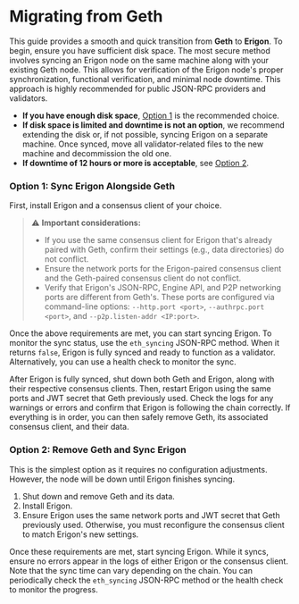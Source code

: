 # Migrating from Geth

This guide provides a smooth and quick transition from **Geth** to **Erigon**. To begin, ensure you have sufficient disk space. The most secure method involves syncing an Erigon node on the same machine along with your existing Geth node. This allows for verification of the Erigon node's proper synchronization, functional verification, and minimal node downtime. This approach is highly recommended for public JSON-RPC providers and validators.

  * **If you have enough disk space**, [Option 1](#option-1-sync-erigon-alongside-geth) is the recommended choice.
  * **If disk space is limited and downtime is not an option**, we recommend extending the disk or, if not possible, syncing Erigon on a separate machine. Once synced, move all validator-related files to the new machine and decommission the old one.
  * **If downtime of 12 hours or more is acceptable**, see [Option 2](#option-2-remove-geth-and-sync-erigon).

### Option 1: Sync Erigon Alongside Geth

First, install Erigon and a consensus client of your choice.

> ⚠️ **Important considerations:**
>
>   * If you use the same consensus client for Erigon that's already paired with Geth, confirm their settings (e.g., data directories) do not conflict. 
>   * Ensure the network ports for the Erigon-paired consensus client and the Geth-paired consensus client do not conflict.
>   * Verify that Erigon's JSON-RPC, Engine API, and P2P networking ports are different from Geth's. These ports are configured via command-line options: `--http.port <port>`, `--authrpc.port <port>`, and `--p2p.listen-addr <IP:port>`.

Once the above requirements are met, you can start syncing Erigon. To monitor the sync status, use the `eth_syncing` JSON-RPC method. When it returns `false`, Erigon is fully synced and ready to function as a validator. Alternatively, you can use a health check to monitor the sync.

After Erigon is fully synced, shut down both Geth and Erigon, along with their respective consensus clients. Then, restart Erigon using the same ports and JWT secret that Geth previously used. Check the logs for any warnings or errors and confirm that Erigon is following the chain correctly. If everything is in order, you can then safely remove Geth, its associated consensus client, and their data.

### Option 2: Remove Geth and Sync Erigon

This is the simplest option as it requires no configuration adjustments. However, the node will be down until Erigon finishes syncing.

1.  Shut down and remove Geth and its data.
2.  Install Erigon.
3.  Ensure Erigon uses the same network ports and JWT secret that Geth previously used. Otherwise, you must reconfigure the consensus client to match Erigon's new settings.

Once these requirements are met, start syncing Erigon. While it syncs, ensure no errors appear in the logs of either Erigon or the consensus client. Note that the sync time can vary depending on the chain. You can periodically check the `eth_syncing` JSON-RPC method or the health check to monitor the progress.